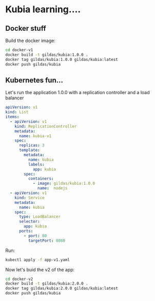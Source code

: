 # Kubia learning....

## Docker stuff

Build the docker image:

```sh
cd docker-v1
docker build -t gildas/kubia:1.0.0 .
docker tag gildas/kubia:1.0.0 gildas/kubia:latest
docker push gildas/kubia
```

## Kubernetes fun...

Let's run the application 1.0.0 with a replication controller and a load balancer

```yaml
apiVersion: v1
kind: List
items:
  - apiVersion: v1
    kind: ReplicationController
    metadata:
      name: kubia-v1
    spec:
      replicas: 3
      template:
        metadata:
          name: kubia
          labels:
            app: kubia
        spec:
          containers:
            - image: gildas/kubia:1.0.0
              name:  nodejs
  - apiVersion: v1
    kind: Service
    metadata:
      name: kubia
    spec:
      type: LoadBalancer
      selector:
        app: kubia
      ports:
        - port: 80
          targetPort: 8080
```

Run:

```sh
kubectl apply -f app-v1.yaml
```

Now let's buid the v2 of the app:

```sh
cd docker-v2
docker build -t gildas/kubia:2.0.0 .
docker tag gildas/kubia:2.0.0 gildas/kubia:latest
docker push gildas/kubia
```
